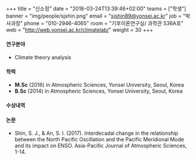 +++
title = "신소정"
date = "2018-03-24T13:39:46+02:00"
teams = ["학생"]
banner = "img/people/sjshin.png"
email = "sjshin89@yonsei.ac.kr"
job = "박사과정"
phone = "010-2946-4065"
room = "기후이론연구실/ 과학관 536A호"
web = "http://web.yonsei.ac.kr/climatelab/"
weight = 30
+++

#### 연구분야
+ Climate theory analysis

#### 학력
 + **M.Sc** (2016) in Atmospheric Sciences, Yonsei University, Seoul, Korea
 + **B.Sc** (2014) in Atmospheric Sciences, Yonsei University, Seoul, Korea

#### 수상내역


#### 논문
+ Shin, S. J., & An, S. I. (2017). Interdecadal change in the relationship between the North Pacific Oscillation and the Pacific Meridional Mode and its impact on ENSO. Asia-Pacific Journal of Atmospheric Sciences, 1-14.

